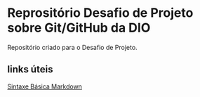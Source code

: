 # Reprositório Desafio de Projeto sobre Git/GitHub da DIO
Repositório criado para o Desafio de Projeto.

## links úteis
[Sintaxe Básica Markdown](https://www.markdownguide.org/basic-syntax)
